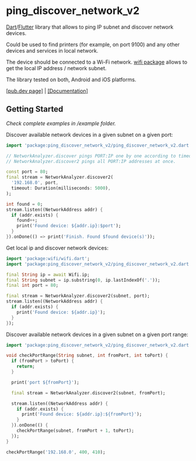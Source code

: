 # ping_discover_network_v2

[//]: # (![Pub]&#40;https://img.shields.io/pub/v/ping_discover_network_v2.svg&#41;)

[Dart](https://dart.dev)/[Flutter](https://flutter.dev) library that allows to ping IP subnet and discover network devices.

Could be used to find printers (for example, on port 9100) and any other devices and services in local network.

The device should be connected to a Wi-Fi network. [wifi package](https://pub.dev/packages/wifi) allows to get the local IP address / network subnet. 

The library tested on both, Android and iOS platforms.

[[pub.dev page]](https://pub.dev/packages/ping_discover_network_v2) | [[Documentation]](https://pub.dev/documentation/ping_discover_network_v2/latest/)

## Getting Started

*Check complete examples in /example folder.*

Discover available network devices in a given subnet on a given port:

```dart
import 'package:ping_discover_network_v2/ping_discover_network_v2.dart';

// NetworkAnalyzer.discover pings PORT:IP one by one according to timeout.
// NetworkAnalyzer.discover2 pings all PORT:IP addresses at once.

const port = 80;
final stream = NetworkAnalyzer.discover2(
  '192.168.0', port,
  timeout: Duration(milliseconds: 5000),
);

int found = 0;
stream.listen((NetworkAddress addr) {
  if (addr.exists) {
    found++;
    print('Found device: ${addr.ip}:$port');
  }
}).onDone(() => print('Finish. Found $found device(s)'));
```

Get local ip and discover network devices:
```dart
import 'package:wifi/wifi.dart';
import 'package:ping_discover_network_v2/ping_discover_network_v2.dart';

final String ip = await Wifi.ip;
final String subnet = ip.substring(0, ip.lastIndexOf('.'));
final int port = 80;

final stream = NetworkAnalyzer.discover2(subnet, port);
stream.listen((NetworkAddress addr) {
  if (addr.exists) {
    print('Found device: ${addr.ip}');
  }
});
```

Discover available network devices in a given subnet on a given port range:

```dart
import 'package:ping_discover_network_v2/ping_discover_network_v2.dart';

void checkPortRange(String subnet, int fromPort, int toPort) {
  if (fromPort > toPort) {
    return;
  }

  print('port ${fromPort}');

  final stream = NetworkAnalyzer.discover2(subnet, fromPort);

  stream.listen((NetworkAddress addr) {
    if (addr.exists) {
      print('Found device: ${addr.ip}:${fromPort}');
    }
  }).onDone(() {
    checkPortRange(subnet, fromPort + 1, toPort);
  });
}

checkPortRange('192.168.0', 400, 410);
```
